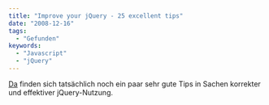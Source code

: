 ```yaml
---
title: "Improve your jQuery - 25 excellent tips"
date: "2008-12-16"
tags:
  - "Gefunden"
keywords:
  - "Javascript"
  - "jQuery"
---
```


[Da](http://www.tvidesign.co.uk/blog/improve-your-jquery-25-excellent-tips.aspx) finden sich tatsächlich noch ein paar sehr gute Tips in Sachen korrekter und effektiver jQuery-Nutzung.
